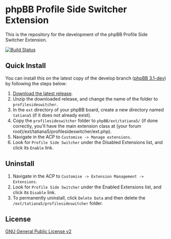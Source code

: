 # phpBB Profile Side Switcher Extension

This is the repository for the development of the phpBB Profile Side Switcher Extension.

[![Build Status](https://travis-ci.org/Tatiana5/profile_side_switcher.svg)](https://travis-ci.org/Tatiana5/profile_side_switcher)

## Quick Install
You can install this on the latest copy of the develop branch ([phpBB 3.1-dev](https://github.com/phpbb/phpbb3)) by following the steps below:

1. [Download the latest release](https://github.com/Tatiana5/profile_side_switcher).
2. Unzip the downloaded release, and change the name of the folder to `profilesideswitcher`.
3. In the `ext` directory of your phpBB board, create a new directory named `tatiana5` (if it does not already exist).
4. Copy the `profilesideswitcher` folder to `phpBB/ext/tatiana5/` (if done correctly, you'll have the main extension class at (your forum root)/ext/tatiana5/profilesideswitcher/ext.php).
5. Navigate in the ACP to `Customise -> Manage extensions`.
6. Look for `Profile Side Switcher` under the Disabled Extensions list, and click its `Enable` link.

## Uninstall

1. Navigate in the ACP to `Customise -> Extension Management -> Extensions`.
2. Look for `Profile Side Switcher` under the Enabled Extensions list, and click its `Disable` link.
3. To permanently uninstall, click `Delete Data` and then delete the `/ext/tatiana5/profilesideswitcher` folder.

## License
[GNU General Public License v2](http://opensource.org/licenses/GPL-2.0)
